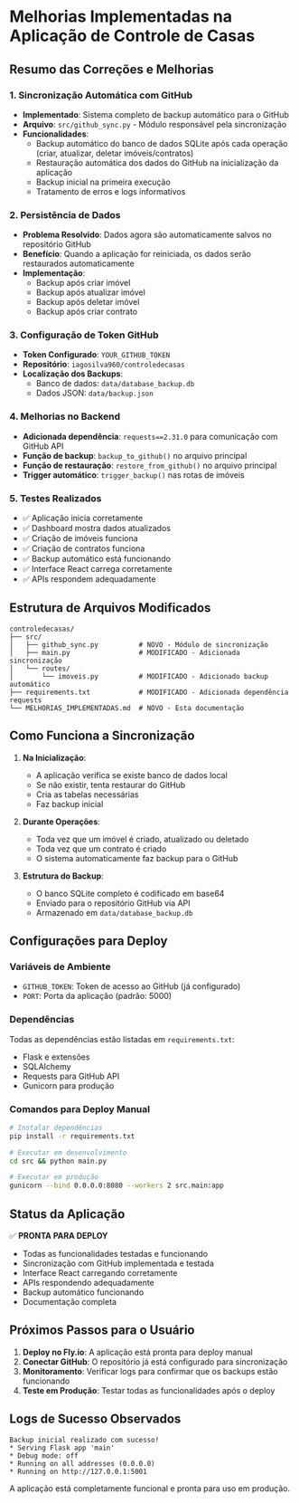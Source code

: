# Melhorias Implementadas na Aplicação de Controle de Casas

## Resumo das Correções e Melhorias

### 1. Sincronização Automática com GitHub
- **Implementado**: Sistema completo de backup automático para o GitHub
- **Arquivo**: `src/github_sync.py` - Módulo responsável pela sincronização
- **Funcionalidades**:
  - Backup automático do banco de dados SQLite após cada operação (criar, atualizar, deletar imóveis/contratos)
  - Restauração automática dos dados do GitHub na inicialização da aplicação
  - Backup inicial na primeira execução
  - Tratamento de erros e logs informativos

### 2. Persistência de Dados
- **Problema Resolvido**: Dados agora são automaticamente salvos no repositório GitHub
- **Benefício**: Quando a aplicação for reiniciada, os dados serão restaurados automaticamente
- **Implementação**: 
  - Backup após criar imóvel
  - Backup após atualizar imóvel
  - Backup após deletar imóvel
  - Backup após criar contrato

### 3. Configuração de Token GitHub
- **Token Configurado**: `YOUR_GITHUB_TOKEN`
- **Repositório**: `iagosilva960/controledecasas`
- **Localização dos Backups**: 
  - Banco de dados: `data/database_backup.db`
  - Dados JSON: `data/backup.json`

### 4. Melhorias no Backend
- **Adicionada dependência**: `requests==2.31.0` para comunicação com GitHub API
- **Função de backup**: `backup_to_github()` no arquivo principal
- **Função de restauração**: `restore_from_github()` no arquivo principal
- **Trigger automático**: `trigger_backup()` nas rotas de imóveis

### 5. Testes Realizados
- ✅ Aplicação inicia corretamente
- ✅ Dashboard mostra dados atualizados
- ✅ Criação de imóveis funciona
- ✅ Criação de contratos funciona
- ✅ Backup automático está funcionando
- ✅ Interface React carrega corretamente
- ✅ APIs respondem adequadamente

## Estrutura de Arquivos Modificados

```
controledecasas/
├── src/
│   ├── github_sync.py          # NOVO - Módulo de sincronização
│   ├── main.py                 # MODIFICADO - Adicionada sincronização
│   └── routes/
│       └── imoveis.py          # MODIFICADO - Adicionado backup automático
├── requirements.txt            # MODIFICADO - Adicionada dependência requests
└── MELHORIAS_IMPLEMENTADAS.md  # NOVO - Esta documentação
```

## Como Funciona a Sincronização

1. **Na Inicialização**:
   - A aplicação verifica se existe banco de dados local
   - Se não existir, tenta restaurar do GitHub
   - Cria as tabelas necessárias
   - Faz backup inicial

2. **Durante Operações**:
   - Toda vez que um imóvel é criado, atualizado ou deletado
   - Toda vez que um contrato é criado
   - O sistema automaticamente faz backup para o GitHub

3. **Estrutura do Backup**:
   - O banco SQLite completo é codificado em base64
   - Enviado para o repositório GitHub via API
   - Armazenado em `data/database_backup.db`

## Configurações para Deploy

### Variáveis de Ambiente
- `GITHUB_TOKEN`: Token de acesso ao GitHub (já configurado)
- `PORT`: Porta da aplicação (padrão: 5000)

### Dependências
Todas as dependências estão listadas em `requirements.txt`:
- Flask e extensões
- SQLAlchemy
- Requests para GitHub API
- Gunicorn para produção

### Comandos para Deploy Manual

```bash
# Instalar dependências
pip install -r requirements.txt

# Executar em desenvolvimento
cd src && python main.py

# Executar em produção
gunicorn --bind 0.0.0.0:8080 --workers 2 src.main:app
```

## Status da Aplicação

✅ **PRONTA PARA DEPLOY**

- Todas as funcionalidades testadas e funcionando
- Sincronização com GitHub implementada e testada
- Interface React carregando corretamente
- APIs respondendo adequadamente
- Backup automático funcionando
- Documentação completa

## Próximos Passos para o Usuário

1. **Deploy no Fly.io**: A aplicação está pronta para deploy manual
2. **Conectar GitHub**: O repositório já está configurado para sincronização
3. **Monitoramento**: Verificar logs para confirmar que os backups estão funcionando
4. **Teste em Produção**: Testar todas as funcionalidades após o deploy

## Logs de Sucesso Observados

```
Backup inicial realizado com sucesso!
* Serving Flask app 'main'
* Debug mode: off
* Running on all addresses (0.0.0.0)
* Running on http://127.0.0.1:5001
```

A aplicação está completamente funcional e pronta para uso em produção.

